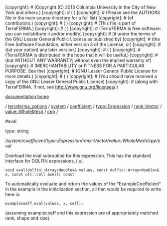 [copyright]: # (Copyright (C) 2013 Columbia University in the City of New York and others.)
[copyright]: # ( )
[copyright]: # (Please see the AUTHORS file in the main source directory for a full list)
[copyright]: # (of contributors.)
[copyright]: # ( )
[copyright]: # (This file is part of TerraFERMA.)
[copyright]: # ( )
[copyright]: # (TerraFERMA is free software: you can redistribute it and/or modify)
[copyright]: # (it under the terms of the GNU Lesser General Public License as published by)
[copyright]: # (the Free Software Foundation, either version 3 of the License, or)
[copyright]: # ((at your option) any later version.)
[copyright]: # ( )
[copyright]: # (TerraFERMA is distributed in the hope that it will be useful,)
[copyright]: # (but WITHOUT ANY WARRANTY; without even the implied warranty of)
[copyright]: # (MERCHANTABILITY or FITNESS FOR A PARTICULAR PURPOSE. See the)
[copyright]: # (GNU Lesser General Public License for more details.)
[copyright]: # ( )
[copyright]: # (You should have received a copy of the GNU Lesser General Public License)
[copyright]: # (along with TerraFERMA. If not, see <http://www.gnu.org/licenses/>.)

[documentation home](https://github.com/terraferma/terraferma/wiki/Documentation)

/ [terraferma_options](../../../../../../../terraferma_options.md) / [system](../../../../../../system.md) / [coefficient](../../../../../coefficient.md) / [type::Expression](../../../../type__Expression.md) / [rank::Vector](../../../rank__Vector.md) / [value::WholeMesh](../../value__WholeMesh.md) / [cpp](../cpp.md) /

#eval

type: string

*/system/coefficient/type::Expression/rank::Vector/value::WholeMesh/cpp/eval*

Overload the eval subroutine for this expression.  This has the standard interface for DOLFIN 
expressions, i.e.:

    void eval(dolfin::Array<double>& values, const dolfin::Array<double>& x, const ufc::cell &cell) const

To automatically evaluate and return the values of the "ExampleCoefficient" in the example in the 
initialization section, all that would be required to write here is:

    examplecoeff.eval(values, x, cell);

(assuming examplecoeff and this expression are of appropriately matched rank, shape and size).

[autogenerated]: # (This file was automatically generated from the schema file:/home/cwilson/repos/github/TerraFERMA/TerraFERMA/buckettools/schemas/function.rng.)

